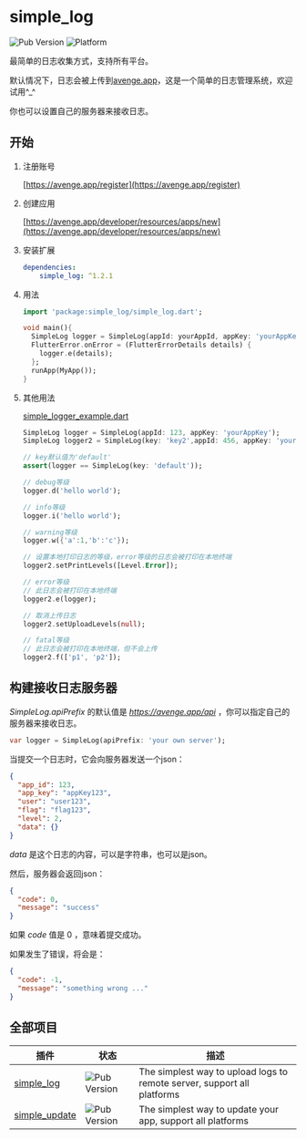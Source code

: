 # simple_log
![Pub Version](https://img.shields.io/pub/v/simple_log?style=flat-square)
![Platform](https://img.shields.io/badge/platform-flutter%7Cflutter%20web%7Cdart%20vm-brightgreen)

最简单的日志收集方式，支持所有平台。

默认情况下，日志会被上传到[avenge.app](https://avenge.app)，这是一个简单的日志管理系统，欢迎试用^_^

你也可以设置自己的服务器来接收日志。

## 开始

1. 注册账号

   [https://avenge.app/register](https://avenge.app/register)
2. 创建应用

   [https://avenge.app/developer/resources/apps/new](https://avenge.app/developer/resources/apps/new)
   
3. 安装扩展
   ```yaml
   dependencies:
       simple_log: ^1.2.1
   ```
4. 用法
   ```dart
   import 'package:simple_log/simple_log.dart';

   void main(){
     SimpleLog logger = SimpleLog(appId: yourAppId, appKey: 'yourAppKey');
     FlutterError.onError = (FlutterErrorDetails details) {
       logger.e(details);
     };
     runApp(MyApp());
   }
    ```
5. 其他用法

   [simple_logger_example.dart](example/simple_logger_example.dart)
    ```dart
   SimpleLog logger = SimpleLog(appId: 123, appKey: 'yourAppKey');
   SimpleLog logger2 = SimpleLog(key: 'key2',appId: 456, appKey: 'yourAppKey2');
   
   // key默认值为'default'
   assert(logger == SimpleLog(key: 'default'));
   
   // debug等级
   logger.d('hello world');
   
   // info等级 
   logger.i('hello world');
   
   // warning等级 
   logger.w({'a':1,'b':'c'}); 
   
   // 设置本地打印日志的等级，error等级的日志会被打印在本地终端
   logger2.setPrintLevels([Level.Error]);
   
   // error等级
   // 此日志会被打印在本地终端
   logger2.e(logger); 
   
   // 取消上传日志
   logger2.setUploadLevels(null);
   
   // fatal等级
   // 此日志会被打印在本地终端，但不会上传
   logger2.f(['p1', 'p2']); 
    ```
   
## 构建接收日志服务器

  
*SimpleLog.apiPrefix* 的默认值是 *https://avenge.app/api* ，你可以指定自己的服务器来接收日志。
```dart
var logger = SimpleLog(apiPrefix: 'your own server');
```
  
当提交一个日志时，它会向服务器发送一个json：
```json
{
  "app_id": 123,
  "app_key": "appKey123",
  "user": "user123",
  "flag": "flag123",
  "level": 2,
  "data": {}
}
```
*data* 是这个日志的内容，可以是字符串，也可以是json。
  
然后，服务器会返回json：
```json
{
  "code": 0,
  "message": "success"
}
```
如果 *code* 值是 0 ，意味着提交成功。

如果发生了错误，将会是：
```json
{
  "code": -1,
  "message": "something wrong ..."
}
```

## 全部项目
| 插件                                                     | 状态                                                       | 描述                                                  |
| ------------------------------------------------------------ | ------------------------------------------------------------ | ------------------------------------------------------------ |
| [simple_log](https://github.com/creatint/flutter_simple_log) | ![Pub Version](https://img.shields.io/pub/v/simple_log?style=flat-square) | The simplest way to upload logs to remote server, support all platforms |
| [simple_update](https://github.com/creatint/flutter_simple_update) | ![Pub Version](https://img.shields.io/pub/v/simple_update?style=flat-square) | The simplest way to update your app, support all platforms |
